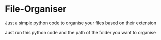 # File-Organiser

Just a simple python code to organise your files based on their extension

Just run this python code 
and the path of the folder you want to organise
